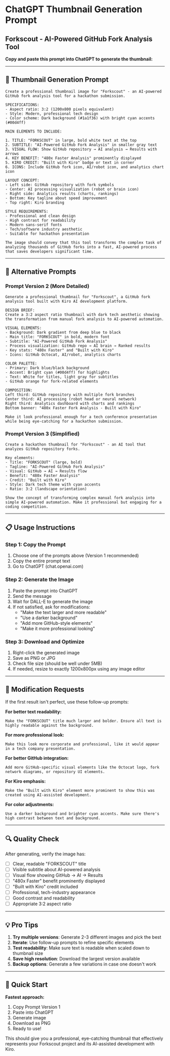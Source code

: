 # ChatGPT Thumbnail Generation Prompt
## Forkscout - AI-Powered GitHub Fork Analysis Tool

**Copy and paste this prompt into ChatGPT to generate the thumbnail:**

---

## 🎨 Thumbnail Generation Prompt

```
Create a professional thumbnail image for "Forkscout" - an AI-powered GitHub fork analysis tool for a hackathon submission. 

SPECIFICATIONS:
- Aspect ratio: 3:2 (1200x800 pixels equivalent)
- Style: Modern, professional tech design
- Color scheme: Dark background (#1a1f36) with bright cyan accents (#00d4ff)

MAIN ELEMENTS TO INCLUDE:

1. TITLE: "FORKSCOUT" in large, bold white text at the top
2. SUBTITLE: "AI-Powered GitHub Fork Analysis" in smaller gray text
3. VISUAL FLOW: Show GitHub repository → AI analysis → Results with arrows
4. KEY BENEFIT: "480x Faster Analysis" prominently displayed
5. KIRO CREDIT: "Built with Kiro" badge or text in corner
6. ICONS: Include GitHub fork icon, AI/robot icon, and analytics chart icon

LAYOUT CONCEPT:
- Left side: GitHub repository with fork symbols
- Center: AI processing visualization (robot or brain icon)  
- Right side: Analytics results (charts, rankings)
- Bottom: Key tagline about speed improvement
- Top right: Kiro branding

STYLE REQUIREMENTS:
- Professional and clean design
- High contrast for readability
- Modern sans-serif fonts
- Tech/software industry aesthetic
- Suitable for hackathon presentation

The image should convey that this tool transforms the complex task of analyzing thousands of GitHub forks into a fast, AI-powered process that saves developers significant time.
```

---

## 🔄 Alternative Prompts

### Prompt Version 2 (More Detailed)
```
Generate a professional thumbnail for "Forkscout", a GitHub fork analysis tool built with Kiro AI development platform.

DESIGN BRIEF:
Create a 3:2 aspect ratio thumbnail with dark tech aesthetic showing the transformation from manual fork analysis to AI-powered automation.

VISUAL ELEMENTS:
- Background: Dark gradient from deep blue to black
- Main title: "FORKSCOUT" in bold, modern font
- Subtitle: "AI-Powered GitHub Fork Analysis"
- Process visualization: GitHub repo → AI brain → Ranked results
- Key stats: "480x Faster" and "Built with Kiro"
- Icons: GitHub Octocat, AI/robot, analytics charts

COLOR PALETTE:
- Primary: Dark blue/black background
- Accent: Bright cyan (#00d4ff) for highlights
- Text: White for titles, light gray for subtitles
- GitHub orange for fork-related elements

COMPOSITION:
Left third: GitHub repository with multiple fork branches
Center third: AI processing (robot head or neural network)
Right third: Analytics dashboard with charts and rankings
Bottom banner: "480x Faster Fork Analysis - Built with Kiro"

Make it look professional enough for a tech conference presentation while being eye-catching for a hackathon submission.
```

### Prompt Version 3 (Simplified)
```
Create a hackathon thumbnail for "Forkscout" - an AI tool that analyzes GitHub repository forks.

Key elements:
- Title: "FORKSCOUT" (large, bold)
- Tagline: "AI-Powered GitHub Fork Analysis"  
- Visual: GitHub → AI → Results flow
- Benefit: "480x Faster Analysis"
- Credit: "Built with Kiro"
- Style: Dark tech theme with cyan accents
- Ratio: 3:2 (landscape orientation)

Show the concept of transforming complex manual fork analysis into simple AI-powered automation. Make it professional but engaging for a coding competition.
```

---

## 📋 Usage Instructions

### Step 1: Copy the Prompt
1. Choose one of the prompts above (Version 1 recommended)
2. Copy the entire prompt text
3. Go to ChatGPT (chat.openai.com)

### Step 2: Generate the Image
1. Paste the prompt into ChatGPT
2. Send the message
3. Wait for DALL-E to generate the image
4. If not satisfied, ask for modifications:
   - "Make the text larger and more readable"
   - "Use a darker background"
   - "Add more GitHub-style elements"
   - "Make it more professional looking"

### Step 3: Download and Optimize
1. Right-click the generated image
2. Save as PNG or JPG
3. Check file size (should be well under 5MB)
4. If needed, resize to exactly 1200x800px using any image editor

---

## 🎯 Modification Requests

If the first result isn't perfect, use these follow-up prompts:

**For better text readability:**
```
Make the "FORKSCOUT" title much larger and bolder. Ensure all text is highly readable against the background.
```

**For more professional look:**
```
Make this look more corporate and professional, like it would appear in a tech company presentation.
```

**For better GitHub integration:**
```
Add more GitHub-specific visual elements like the Octocat logo, fork network diagrams, or repository UI elements.
```

**For Kiro emphasis:**
```
Make the "Built with Kiro" element more prominent to show this was created using AI-assisted development.
```

**For color adjustments:**
```
Use a darker background and brighter cyan accents. Make sure there's high contrast between text and background.
```

---

## 🔍 Quality Check

After generating, verify the image has:
- [ ] Clear, readable "FORKSCOUT" title
- [ ] Visible subtitle about AI-powered analysis
- [ ] Visual flow showing GitHub → AI → Results
- [ ] "480x Faster" benefit prominently displayed
- [ ] "Built with Kiro" credit included
- [ ] Professional, tech-industry appearance
- [ ] Good contrast and readability
- [ ] Appropriate 3:2 aspect ratio

---

## 💡 Pro Tips

1. **Try multiple versions**: Generate 2-3 different images and pick the best
2. **Iterate**: Use follow-up prompts to refine specific elements
3. **Test readability**: Make sure text is readable when scaled down to thumbnail size
4. **Save high resolution**: Download the largest version available
5. **Backup options**: Generate a few variations in case one doesn't work

---

## 🚀 Quick Start

**Fastest approach:**
1. Copy Prompt Version 1
2. Paste into ChatGPT
3. Generate image
4. Download as PNG
5. Ready to use!

This should give you a professional, eye-catching thumbnail that effectively represents your Forkscout project and its AI-assisted development with Kiro.